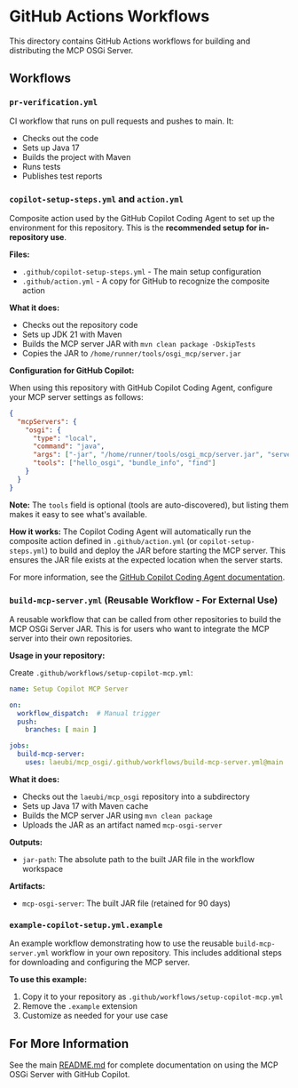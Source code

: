 # GitHub Actions Workflows

This directory contains GitHub Actions workflows for building and distributing the MCP OSGi Server.

## Workflows

### `pr-verification.yml`
CI workflow that runs on pull requests and pushes to main. It:
- Checks out the code
- Sets up Java 17
- Builds the project with Maven
- Runs tests
- Publishes test reports

### `copilot-setup-steps.yml` and `action.yml`
Composite action used by the GitHub Copilot Coding Agent to set up the environment for this repository. This is the **recommended setup for in-repository use**.

**Files:**
- `.github/copilot-setup-steps.yml` - The main setup configuration
- `.github/action.yml` - A copy for GitHub to recognize the composite action

**What it does:**
- Checks out the repository code
- Sets up JDK 21 with Maven
- Builds the MCP server JAR with `mvn clean package -DskipTests`
- Copies the JAR to `/home/runner/tools/osgi_mcp/server.jar`

**Configuration for GitHub Copilot:**

When using this repository with GitHub Copilot Coding Agent, configure your MCP server settings as follows:

```json
{
  "mcpServers": {
    "osgi": {
      "type": "local",
      "command": "java",
      "args": ["-jar", "/home/runner/tools/osgi_mcp/server.jar", "server"],
      "tools": ["hello_osgi", "bundle_info", "find"]
    }
  }
}
```

**Note:** The `tools` field is optional (tools are auto-discovered), but listing them makes it easy to see what's available.

**How it works:**
The Copilot Coding Agent will automatically run the composite action defined in `.github/action.yml` (or `copilot-setup-steps.yml`) to build and deploy the JAR before starting the MCP server. This ensures the JAR file exists at the expected location when the server starts.

For more information, see the [GitHub Copilot Coding Agent documentation](https://docs.github.com/en/copilot/how-tos/use-copilot-agents/coding-agent/customize-the-agent-environment).

### `build-mcp-server.yml` (Reusable Workflow - For External Use)
A reusable workflow that can be called from other repositories to build the MCP OSGi Server JAR. This is for users who want to integrate the MCP server into their own repositories.

**Usage in your repository:**

Create `.github/workflows/setup-copilot-mcp.yml`:

```yaml
name: Setup Copilot MCP Server

on:
  workflow_dispatch:  # Manual trigger
  push:
    branches: [ main ]

jobs:
  build-mcp-server:
    uses: laeubi/mcp_osgi/.github/workflows/build-mcp-server.yml@main
```

**What it does:**
- Checks out the `laeubi/mcp_osgi` repository into a subdirectory
- Sets up Java 17 with Maven cache
- Builds the MCP server JAR using `mvn clean package`
- Uploads the JAR as an artifact named `mcp-osgi-server`

**Outputs:**
- `jar-path`: The absolute path to the built JAR file in the workflow workspace

**Artifacts:**
- `mcp-osgi-server`: The built JAR file (retained for 90 days)

### `example-copilot-setup.yml.example`
An example workflow demonstrating how to use the reusable `build-mcp-server.yml` workflow in your own repository. This includes additional steps for downloading and configuring the MCP server.

**To use this example:**
1. Copy it to your repository as `.github/workflows/setup-copilot-mcp.yml`
2. Remove the `.example` extension
3. Customize as needed for your use case

## For More Information

See the main [README.md](../../README.md) for complete documentation on using the MCP OSGi Server with GitHub Copilot.
